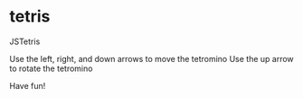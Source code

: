 # tetris
JSTetris

Use the left, right, and down arrows to move the tetromino
Use the up arrow to rotate the tetromino

Have fun!

